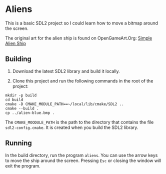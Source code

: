 # Aliens

This is a basic SDL2 project so I could learn how to move a bitmap around 
the screen.

The original art for the alien ship is found on OpenGameArt.Org: [Simple Alien Ship](https://opengameart.org/content/alien-ship)

## Building

1. Download the latest SDL2 library and build it locally.

2. Clone this project and run the following commands in the root of the project:

```shell script
mkdir -p build
cd build
cmake -D CMAKE_MODULE_PATH==~/local/lib/cmake/SDL2 ..
cmake --build .
cp ../alien-blue.bmp .
```

The `CMAKE_MOODULE_PATH` is the path to the directory that contains the file 
`sdl2-config.cmake`.  It is created when you build the SDL2 library.

## Running

In the build directory, run the program `aliens`.  You can use the arrow 
keys to move the ship around the screen.  Pressing `Esc` or closing the 
window will exit the program.